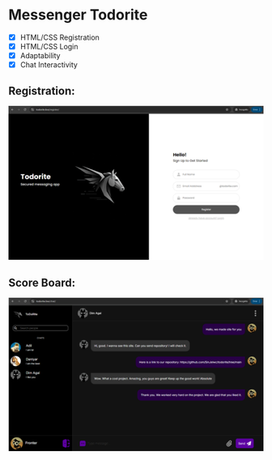 # Messenger Todorite 
- [x] HTML/CSS Registration
- [x] HTML/CSS Login
- [x] Adaptability
- [x] Chat Interactivity

## Registration:
![alt text](https://github.com/SinJeIwc/todorite/blob/main/docs/img/register.png?raw=true)

## Score Board:
![alt text](https://github.com/SinJeIwc/todorite/blob/main/docs/img/chats.png?raw=true)
